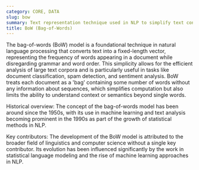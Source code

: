 ```yaml
---
category: CORE, DATA
slug: bow
summary: Text representation technique used in NLP to simplify text content by treating it as an unordered set of words.
title: BoW (Bag-of-Words)
---
```


The bag-of-words (BoW) model is a foundational technique in natural language processing that converts text into a fixed-length vector, representing the frequency of words appearing in a document while disregarding grammar and word order. This simplicity allows for the efficient analysis of large text corpora and is particularly useful in tasks like document classification, spam detection, and sentiment analysis. BoW treats each document as a 'bag' containing some number of words without any information about sequences, which simplifies computation but also limits the ability to understand context or semantics beyond single words.

Historical overview: The concept of the bag-of-words model has been around since the 1950s, with its use in machine learning and text analysis becoming prominent in the 1990s as part of the growth of statistical methods in NLP.

Key contributors: The development of the BoW model is attributed to the broader field of linguistics and computer science without a single key contributor. Its evolution has been influenced significantly by the work in statistical language modeling and the rise of machine learning approaches in NLP.